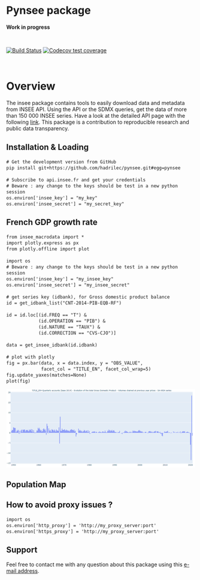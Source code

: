 Pynsee package
=======

**Work in progress**

<br> 

 [![Build Status](https://github.com/hadrilec/pynsee/actions/workflows/pynsee-test.yml/badge.svg)](https://github.com/hadrilec/pynsee/actions) 
[![Codecov test coverage](https://codecov.io/gh/hadrilec/pynsee/branch/master/graph/badge.svg)](https://codecov.io/gh/hadrilec/pynsee?branch=master) 
 
<br> 

# Overview

The insee package contains tools to easily download data and metadata from INSEE API.
Using the API or the SDMX queries, get the data of more than 150 000 INSEE series.
Have a look at the detailed API page with the following [link](https://api.insee.fr/catalogue/).
This package is a contribution to reproducible research and public data transparency.

## Installation & Loading

```
# Get the development version from GitHub
pip install git+https://github.com/hadrilec/pynsee.git#egg=pynsee

# Subscribe to api.insee.fr and get your credentials
# Beware : any change to the keys should be test in a new python session
os.environ['insee_key'] = "my_key"
os.environ['insee_secret'] = "my_secret_key"
```
## French GDP growth rate

```
from insee_macrodata import * 
import plotly.express as px
from plotly.offline import plot

import os 
# Beware : any change to the keys should be test in a new python session
os.environ['insee_key'] = "my_insee_key"
os.environ['insee_secret'] = "my_insee_secret"

# get series key (idbank), for Gross domestic product balance
id = get_idbank_list("CNT-2014-PIB-EQB-RF")

id = id.loc[(id.FREQ == "T") &
            (id.OPERATION == "PIB") &
            (id.NATURE == "TAUX") &
            (id.CORRECTION == "CVS-CJO")]

data = get_insee_idbank(id.idbank)

# plot with plotly
fig = px.bar(data, x = data.index, y = "OBS_VALUE",
             facet_col = "TITLE_EN", facet_col_wrap=5)
fig.update_yaxes(matches=None)
plot(fig)
```
![](examples/example_gdp_picture.png)

## Population Map

## How to avoid proxy issues ?

```
import os 
os.environ['http_proxy'] = 'http://my_proxy_server:port'
os.environ['https_proxy'] = 'http://my_proxy_server:port'
```

## Support
Feel free to contact me with any question about this package using this [e-mail address](mailto:hadrien.leclerc@insee.fr?subject=[py-package][inseeMacroData]).
